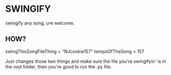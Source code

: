 # SWINGIFY
 swingify any song, ure welcome.

## HOW?
swingThisSongFileThing = "NJcookie157"
tempoOfTheSong = 157

Just changes those two things and make sure the file you're swingifyin' is in the root folder, then you're good to run the .py file.
